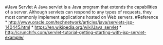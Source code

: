 #Java Servlet 
A Java servlet is a Java program that extends the capabilities of a server. Although servlets can respond to any types of requests, they most commonly implement applications hosted on Web servers.
#Reference
	* http://www.oracle.com/technetwork/articles/java/servlets-jsp-140445.html
	* https://en.wikipedia.org/wiki/Java_servlet
	* http://crunchify.com/servlet-tutorial-getting-starting-with-jsp-servlet-example/

